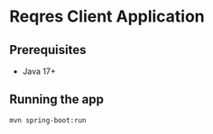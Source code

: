 # Reqres Client Application

## Prerequisites
* Java 17+

## Running the app

```
mvn spring-boot:run
```
